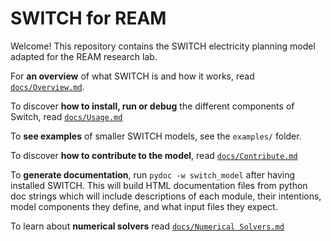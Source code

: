 # SWITCH for REAM

Welcome! This repository contains the SWITCH electricity planning model adapted for the
REAM research lab.

For **an overview** of what SWITCH is and how it works, read [`docs/Overview.md`](./docs/Overiew.md).

To discover **how to install, run or debug** the different components of Switch, read [`docs/Usage.md`](./docs/Usage.md)

To **see examples** of smaller SWITCH models, see the `examples/` folder.

To discover **how to contribute to the model**, read [`docs/Contribute.md`](/docs/Contribute.md)

To **generate documentation**, run `pydoc -w switch_model` after having installed
SWITCH. This will build HTML documentation files from python doc strings which
will include descriptions of each module, their intentions, model
components they define, and what input files they expect.

To learn about **numerical solvers** read [`docs/Numerical Solvers.md`](/docs/Numerical%20Solvers.md)